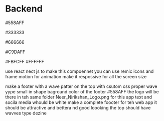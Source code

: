 # Backend

#558AFF

#333333

#666666

#C9DAFF
  
#FBFCFF  #FFFFFF


use react nect js to make this compoennet you can use remic icons and frame motion for animation make it respossive for all the screen size



make a footer with a wave patter  on the top with csutom css proper wave yype small in shape baground color of the footer #558AFF the logo will be there in teh same folder Neer_Nirikshan_Logo.png  for this app text and socila media whould be white make a complete foooter for teh web app it should be attractive and bettera nd good loooking the top should have wavves type dezine 